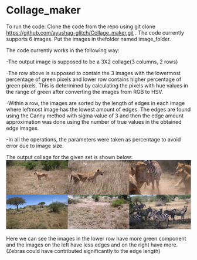# Collage_maker
To run the code: Clone the code from the repo using git clone https://github.com/ayushag-glitch/Collage_maker.git . 
The code currently supports 6 images. Put the images in thefolder named image_folder.

The code currently works in the following way:

-The output image is supposed to be a 3X2 collage(3 columns, 2 rows)

-The row above is supposed to contain the 3 images with the lowermost percentage of green pixels and lower row contains higher percentage of green pixels. This is determined by calculating the pixels with hue values in the range of green after converting the images from RGB to HSV.

-Within a row, the images are sorted by the length of edges in each image where leftmost image has the lowest amount of edges. The edges are found using the Canny method with sigma value of 3 and then the edge amount approximation was done using the number of true values in the obtained edge images. 

-In all the operations, the parameters were taken as percentage to avoid error due to image size.

The output collage for the given set is shown below:
![alt text](https://github.com/ayushag-glitch/Collage_maker/blob/main/collagecreate.png?raw=true)

Here we can see the images in the lower row have more green component and the images on the left have less edges and on the right have more.(Zebras could have contributed significantly to the edge length)
